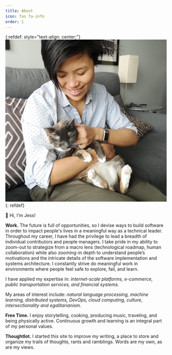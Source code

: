 ```yaml
---
title: About
icon: fas fa-info
order: 1
---
```


{:refdef: style="text-align: center;"}
![Hi!  I'm Jess!](../assets/images/about.jpg)
{: refdef}


👋 Hi, I'm Jess! 


**Work.** The future is full of opportunities, so I devise ways to build software in order to impact people's lives in a meaningful way as a technical leader.  Throughout my career, I have had the privilege to lead a breadth of individual contributors and people managers.  I take pride in my ability to zoom-out to strategize from a macro lens (technological roadmap, human collaboration) while also zooming-in depth to understand people’s motivations and the intricate details of the software implementation and systems architecture.  I constantly strive do meaningful work in environments where people feel safe to explore, fail, and learn.  

I have applied my expertise in: _internet-scale platforms, e-commerce, public transportation services, and financial systems._

My areas of interest include: _natural language processing, machine learning, distributed systems, DevOps, cloud computing, culture, intersectionality and egalitarianism._

**Free Time.** I enjoy storytelling, cooking, producing music, traveling, and being physically active.  Continuous growth and learning is an integral part of my personal values.

**Thoughtlot.**  I started this site to improve my writing, a place to store and organize my trails of thoughts, rants and ramblings.  Words are my own, as are my views.
